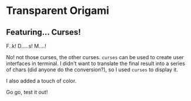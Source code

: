 # Transparent Origami #

## Featuring... Curses! ##

F..k!
D.....s!
M....!

No! not those curses, the other curses. 
`curses` can be used to create user interfaces in terminal. I didn't want to translate the final result into a series of chars (did anyone do the conversion?), so I used `curses` to display it.

I also added a touch of color.

Go go, test it out!
